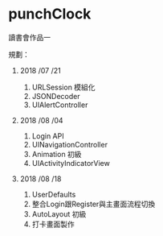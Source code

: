 # punchClock
讀書會作品一

規劃：
1. 2018 /07 /21
    1. URLSession 模組化
    2. JSONDecoder
    3. UIAlertController

2. 2018 /08 /04
    1. Login API
    2. UINavigationController
    3. Animation 初級
    4. UIActivityIndicatorView
  
3. 2018 /08 /18
    1. UserDefaults
    2. 整合Login跟Register與主畫面流程切換
    3. AutoLayout 初級
    4. 打卡畫面製作
